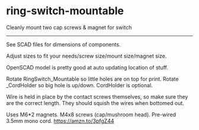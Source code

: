 # ring-switch-mountable
Cleanly mount two cap screws &amp; magnet for switch

---
See SCAD files for dimensions of components.

Adjust sizes to fit your needs/screw size/mount size/magnet size.

OpenSCAD model is pretty good at auto updating location of stuff.

Rotate RingSwitch_Mountable so little holes are on top for print.
Rotate _CordHolder so big hole is up/down. CordHolder is optional.

Wire is held in place by the contact screws themselves, so make sure they are the correct length. They should squish the wires when bottomed out.

Uses M6*2 magnets.
M4x8 screws (cap/mushroom head).
Pre-wired 3.5mm mono cord. https://amzn.to/3pfgZ44
